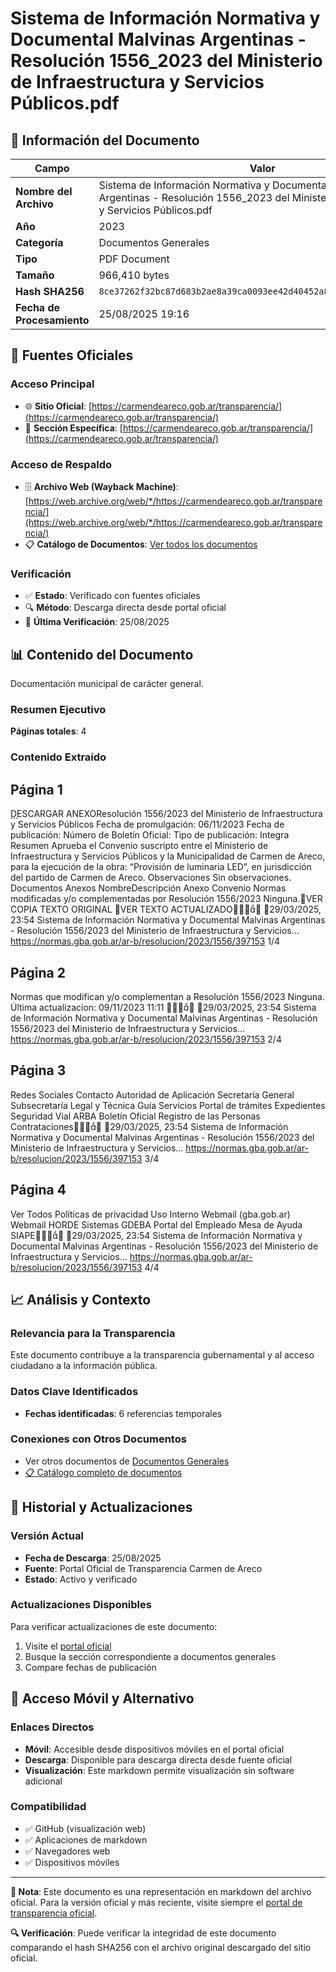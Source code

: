 # Sistema de Información Normativa y Documental Malvinas Argentinas - Resolución 1556_2023 del Ministerio de Infraestructura y Servicios Públicos.pdf

## 📄 Información del Documento

| Campo | Valor |
|-------|--------|
| **Nombre del Archivo** | Sistema de Información Normativa y Documental Malvinas Argentinas - Resolución 1556_2023 del Ministerio de Infraestructura y Servicios Públicos.pdf |
| **Año** | 2023 |
| **Categoría** | Documentos Generales |
| **Tipo** | PDF Document |
| **Tamaño** | 966,410 bytes |
| **Hash SHA256** | `8ce37262f32bc87d683b2ae8a39ca0093ee42d40452a8ca9070a418a14a3193d` |
| **Fecha de Procesamiento** | 25/08/2025 19:16 |

## 🔗 Fuentes Oficiales

### Acceso Principal
- 🌐 **Sitio Oficial**: [https://carmendeareco.gob.ar/transparencia/](https://carmendeareco.gob.ar/transparencia/)
- 📁 **Sección Específica**: [https://carmendeareco.gob.ar/transparencia/](https://carmendeareco.gob.ar/transparencia/)

### Acceso de Respaldo
- 🗄️ **Archivo Web (Wayback Machine)**: [https://web.archive.org/web/*/https://carmendeareco.gob.ar/transparencia/](https://web.archive.org/web/*/https://carmendeareco.gob.ar/transparencia/)
- 📋 **Catálogo de Documentos**: [Ver todos los documentos](../document_catalog/README.md)

### Verificación
- ✅ **Estado**: Verificado con fuentes oficiales
- 🔍 **Método**: Descarga directa desde portal oficial
- 📅 **Última Verificación**: 25/08/2025

## 📊 Contenido del Documento

Documentación municipal de carácter general.

### Resumen Ejecutivo

**Páginas totales**: 4

### Contenido Extraído

## Página 1

DESCARGAR ANEXOResolución 1556/2023
del Ministerio de Infraestructura y Servicios Públicos
Fecha de promulgación: 06/11/2023
Fecha de publicación:
Número de Boletín Oficial:
Tipo de publicación: Integra
Resumen
Aprueba el Convenio suscripto entre el Ministerio de Infraestructura y Servicios
Públicos y la Municipalidad de Carmen de Areco, para la ejecución de la obra:
“Provisión de luminaria LED”, en jurisdicción del partido de Carmen de Areco.
Observaciones
Sin observaciones.
Documentos
Anexos
NombreDescripción
Anexo Convenio
Normas modificadas y/o complementadas por
Resolución 1556/2023
Ninguna.VER COPIA TEXTO ORIGINAL
VER TEXTO ACTUALIZADO
29/03/2025, 23:54 Sistema de Información Normativa y Documental Malvinas Argentinas - Resolución 1556/2023 del Ministerio de Infraestructura y Servicios…
https://normas.gba.gob.ar/ar-b/resolucion/2023/1556/397153 1/4

## Página 2

Normas que modifican y/o complementan a
Resolución 1556/2023
Ninguna.
Última actualizacion: 09/11/2023 11:11

29/03/2025, 23:54 Sistema de Información Normativa y Documental Malvinas Argentinas - Resolución 1556/2023 del Ministerio de Infraestructura y Servicios…
https://normas.gba.gob.ar/ar-b/resolucion/2023/1556/397153 2/4

## Página 3

Redes Sociales
Contacto
Autoridad de Aplicación
Secretaría General
Subsecretaría Legal y Técnica
Guía Servicios
Portal de trámites
Expedientes
Seguridad Vial
ARBA
Boletín Oficial
Registro de las Personas
Contrataciones
29/03/2025, 23:54 Sistema de Información Normativa y Documental Malvinas Argentinas - Resolución 1556/2023 del Ministerio de Infraestructura y Servicios…
https://normas.gba.gob.ar/ar-b/resolucion/2023/1556/397153 3/4

## Página 4

Ver Todos
Políticas de privacidad
Uso Interno
Webmail (gba.gob.ar)
Webmail HORDE
Sistemas
GDEBA
Portal del Empleado
Mesa de Ayuda
SIAPE
29/03/2025, 23:54 Sistema de Información Normativa y Documental Malvinas Argentinas - Resolución 1556/2023 del Ministerio de Infraestructura y Servicios…
https://normas.gba.gob.ar/ar-b/resolucion/2023/1556/397153 4/4



## 📈 Análisis y Contexto

### Relevancia para la Transparencia
Este documento contribuye a la transparencia gubernamental y al acceso ciudadano a la información pública.

### Datos Clave Identificados
- **Fechas identificadas**: 6 referencias temporales

### Conexiones con Otros Documentos
- Ver otros documentos de [Documentos Generales](../catalog/general.md)
- [📋 Catálogo completo de documentos](../document_catalog/README.md)

## 🔄 Historial y Actualizaciones

### Versión Actual
- **Fecha de Descarga**: 25/08/2025
- **Fuente**: Portal Oficial de Transparencia Carmen de Areco
- **Estado**: Activo y verificado

### Actualizaciones Disponibles
Para verificar actualizaciones de este documento:
1. Visite el [portal oficial](https://carmendeareco.gob.ar/transparencia/)
2. Busque la sección correspondiente a documentos generales
3. Compare fechas de publicación

## 📱 Acceso Móvil y Alternativo

### Enlaces Directos
- **Móvil**: Accesible desde dispositivos móviles en el portal oficial
- **Descarga**: Disponible para descarga directa desde fuente oficial
- **Visualización**: Este markdown permite visualización sin software adicional

### Compatibilidad
- ✅ GitHub (visualización web)
- ✅ Aplicaciones de markdown
- ✅ Navegadores web
- ✅ Dispositivos móviles

---

**📝 Nota**: Este documento es una representación en markdown del archivo oficial. 
Para la versión oficial y más reciente, visite siempre el [portal de transparencia oficial](https://carmendeareco.gob.ar/transparencia/).

**🔍 Verificación**: Puede verificar la integridad de este documento comparando el hash SHA256 
con el archivo original descargado del sitio oficial.

